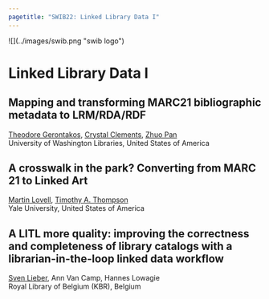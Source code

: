 ```yaml
---
pagetitle: "SWIB22: Linked Library Data I"
---
```



<div id="top">
<div class="column left">![](../images/swib.png "swib logo")</div>
<div class="column middle"></div>
<div class="column right"></div>
</div>

<div id="prog">

# Linked Library Data I



## Mapping and transforming MARC21 bibliographic metadata to LRM/RDA/RDF

<u>Theodore Gerontakos</u>, <u>Crystal Clements</u>, <u>Zhuo Pan</u><br />
University of Washington Libraries, United States of America



## A crosswalk in the park? Converting from MARC 21 to Linked Art

<u>Martin Lovell</u>, <u>Timothy A. Thompson</u><br />
Yale University, United States of America



## A LITL more quality: improving the correctness and completeness of library catalogs with a librarian-in-the-loop linked data workflow

<u>Sven Lieber</u>, Ann Van Camp, Hannes Lowagie<br />
Royal Library of Belgium (KBR), Belgium



</div>


